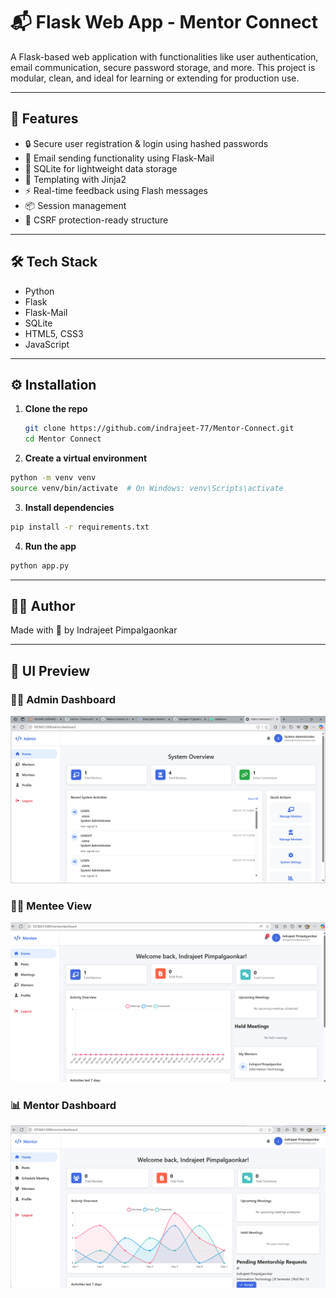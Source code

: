 # 📬 Flask Web App - Mentor Connect 

A Flask-based web application with functionalities like user authentication, email communication, secure password storage, and more. This project is modular, clean, and ideal for learning or extending for production use.

---

## 🚀 Features

- 🔒 Secure user registration & login using hashed passwords
- 📧 Email sending functionality using Flask-Mail
- 💾 SQLite for lightweight data storage
- 🎨 Templating with Jinja2
- ⚡ Real-time feedback using Flash messages
- 📦 Session management
- 🔐 CSRF protection-ready structure

---

## 🛠️ Tech Stack

- Python
- Flask
- Flask-Mail
- SQLite
- HTML5, CSS3 
- JavaScript 

---

## ⚙️ Installation

1. **Clone the repo**
   ```bash
   git clone https://github.com/indrajeet-77/Mentor-Connect.git
   cd Mentor Connect
   ```
2. **Create a virtual environment**
```bash
python -m venv venv
source venv/bin/activate  # On Windows: venv\Scripts\activate
```
3. **Install dependencies**
```bash
pip install -r requirements.txt
```
4. **Run the app**
```bash
python app.py
```
---
## 🙋‍♂️ Author
Made with 💙 by Indrajeet Pimpalgaonkar

---
## 📸 UI Preview

### 👨‍💼 Admin Dashboard
![Admin Dashboard](static/img/admin%20dashboard.png)


### 👨‍🎓 Mentee View
![Mentee](static/img/Mentee.png)

### 📊 Mentor Dashboard
![Mentor Dashboard](static/img/Mentor%20Dashboard.png)



